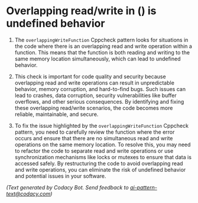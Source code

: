 # Overlapping read/write in () is undefined behavior

1. The `overlappingWriteFunction` Cppcheck pattern looks for situations in the code where there is an overlapping read and write operation within a function. This means that the function is both reading and writing to the same memory location simultaneously, which can lead to undefined behavior.

2. This check is important for code quality and security because overlapping read and write operations can result in unpredictable behavior, memory corruption, and hard-to-find bugs. Such issues can lead to crashes, data corruption, security vulnerabilities like buffer overflows, and other serious consequences. By identifying and fixing these overlapping read/write scenarios, the code becomes more reliable, maintainable, and secure.

3. To fix the issue highlighted by the `overlappingWriteFunction` Cppcheck pattern, you need to carefully review the function where the error occurs and ensure that there are no simultaneous read and write operations on the same memory location. To resolve this, you may need to refactor the code to separate read and write operations or use synchronization mechanisms like locks or mutexes to ensure that data is accessed safely. By restructuring the code to avoid overlapping read and write operations, you can eliminate the risk of undefined behavior and potential issues in your software.

_(Text generated by Codacy Bot. Send feedback to ai-pattern-text@codacy.com)_
